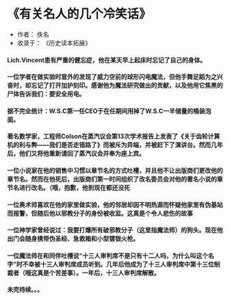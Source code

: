 # 《有关名人的几个冷笑话》
- 作者： 佚名
- 收录于： 《历史读本拓展》

#### Lich.Vincent患有严重的健忘症，他在某天早上起床时忘记了自己的身体。

#### 一位学者在做实验时意外的发现了威力空前的球形闪电魔法，但他手舞足蹈为之兴奋时，却忘记了打开加护刻印。感谢他为魔法研究做出的贡献，以及他用它焦黑的尸体告诉我们：要安全用电。

#### 据不完全统计：W.S.C第一任CEO于在任期间用掉了W.S.C一半储量的桶装泡面。

#### 著名数学家，工程师Colson在蒸汽议会第13次学术报告上发表了《关于齿轮计算机的利与弊——我们是否走错路了》而被斥为异端，并被赶下了演讲台。然而几年后，他们又将他重新请回了蒸汽议会并奉为座上宾。

#### 一位小说家在他的销售中习惯以章节名的方式吐槽，并且他不让出版商们更改他的章节名。然而在他死后，出版商们第一时间组织了改名委员会对他的著名小说的章节名进行改名。（哦，抱歉，他到现在都还没死

#### 一位奥术师喜欢在他的家里做实验，他的邻居却因不明热源而怀疑他家里有伪基站而报警，但随后他以邪教分子的身份被收监。这真是个令人悲伤的故事

#### 一位神学家曾经说过：我要打爆所有破邪教分子（这里指魔法师）的狗头。现在他出门会随身携带伪圣经、急救箱和小型镀银火枪。

#### 一位魔法师在和同伴吐槽说“十三人审判席不是只有十二人吗，为什么叫这个名字”时不幸被十三人审判席成员听到。几年后他成为了十三人审判席中第十三位制裁者（哦这真是个苦差事）。一年后，十三人审判席解散。

#### 未完待续。。。